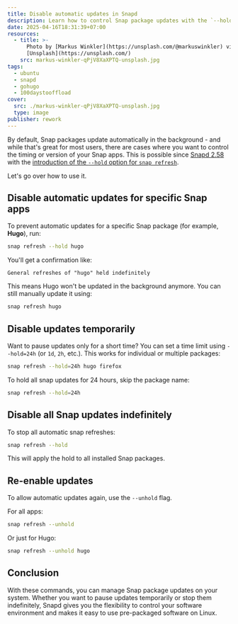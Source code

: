 ```yaml
---
title: Disable automatic updates in Snapd
description: Learn how to control Snap package updates with the `--hold` option in Snapd.
date: 2025-04-16T18:31:39+07:00
resources:
  - title: >-
      Photo by [Markus Winkler](https://unsplash.com/@markuswinkler) via
      [Unsplash](https://unsplash.com/)
    src: markus-winkler-qPjV8XaXPTQ-unsplash.jpg
tags:
  - ubuntu
  - snapd
  - gohugo
  - 100daystooffload
cover:
  src: ./markus-winkler-qPjV8XaXPTQ-unsplash.jpg
  type: image
publisher: rework
---
```


By default, Snap packages update automatically in the background - and while that's great for most users, there are cases where you want to control the timing or version of your Snap apps. This is possible since [Snapd 2.58](https://snapcraft.io/docs/snapd-roadmap#p-9464-snapd-258) with the [introduction of the `--hold` option for `snap refresh`](https://snapcraft.io/docs/managing-updates).

Let's go over how to use it.

## Disable automatic updates for specific Snap apps

To prevent automatic updates for a specific Snap package (for example, **Hugo**), run:

```bash
snap refresh --hold hugo
```

You'll get a confirmation like:

```plaintext
General refreshes of "hugo" held indefinitely
```

This means Hugo won't be updated in the background anymore. You can still manually update it using:

```bash
snap refresh hugo
```

## Disable updates temporarily

Want to pause updates only for a short time? You can set a time limit using `--hold=24h` (or `1d`, `2h`, etc.). This works for individual or multiple packages:

```bash
snap refresh --hold=24h hugo firefox
```

To hold all snap updates for 24 hours, skip the package name:

```bash
snap refresh --hold=24h
```

## Disable all Snap updates indefinitely

To stop all automatic snap refreshes:

```bash
snap refresh --hold
```

This will apply the hold to all installed Snap packages.

## Re-enable updates

To allow automatic updates again, use the `--unhold` flag.

For all apps:

```bash
snap refresh --unhold
```

Or just for Hugo:

```bash
snap refresh --unhold hugo
```

## Conclusion

With these commands, you can manage Snap package updates on your system. Whether you want to pause updates temporarily or stop them indefinitely, Snapd gives you the flexibility to control your software environment and makes it easy to use pre-packaged software on Linux.
